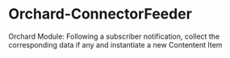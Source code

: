 Orchard-ConnectorFeeder
=======================

Orchard Module: Following a subscriber notification, collect the corresponding data if any and instantiate a new Contentent Item
